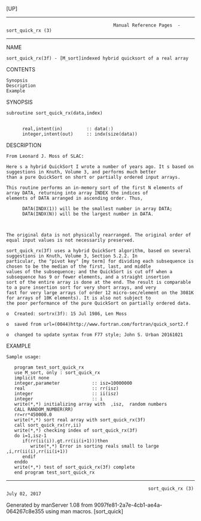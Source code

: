[UP]

-----------------------------------------------------------------------------------------------------------------------------------
                                            Manual Reference Pages  - sort_quick_rx (3)
-----------------------------------------------------------------------------------------------------------------------------------
                                                                 
NAME

    sort_quick_rx(3f) - [M_sort]indexed hybrid quicksort of a real array

CONTENTS

    Synopsis
    Description
    Example

SYNOPSIS

    subroutine sort_quick_rx(data,index)


          real,intent(in)         :: data(:)
          integer,intent(out)     :: indx(size(data))



DESCRIPTION

    From Leonard J. Moss of SLAC:

    Here s a hybrid QuickSort I wrote a number of years ago. It s based on suggestions in Knuth, Volume 3, and performs much better
    than a pure QuickSort on short or partially ordered input arrays.

    This routine performs an in-memory sort of the first N elements of array DATA, returning into array INDEX the indices of
    elements of DATA arranged in ascending order. Thus,

          DATA(INDX(1)) will be the smallest number in array DATA;
          DATA(INDX(N)) will be the largest number in DATA.



    The original data is not physically rearranged. The original order of equal input values is not necessarily preserved.

    sort_quick_rx(3f) uses a hybrid QuickSort algorithm, based on several suggestions in Knuth, Volume 3, Section 5.2.2. In
    particular, the "pivot key" [my term] for dividing each subsequence is chosen to be the median of the first, last, and middle
    values of the subsequence; and the QuickSort is cut off when a subsequence has 9 or fewer elements, and a straight insertion
    sort of the entire array is done at the end. The result is comparable to a pure insertion sort for very short arrays, and very
    fast for very large arrays (of order 12 micro-sec/element on the 3081K for arrays of 10K elements). It is also not subject to
    the poor performance of the pure QuickSort on partially ordered data.

    o  Created: sortrx(3f): 15 Jul 1986, Len Moss

    o  saved from url=(0044)http://www.fortran.com/fortran/quick_sort2.f

    o  changed to update syntax from F77 style; John S. Urban 20161021

EXAMPLE

    Sample usage:

       program test_sort_quick_rx
       use M_sort, only : sort_quick_rx
       implicit none
       integer,parameter            :: isz=10000000
       real                         :: rr(isz)
       integer                      :: ii(isz)
       integer                      :: i
       write(*,*) initializing array with  ,isz,  random numbers 
       CALL RANDOM_NUMBER(RR)
       rr=rr*450000.0
       write(*,*) sort real array with sort_quick_rx(3f) 
       call sort_quick_rx(rr,ii)
       write(*,*) checking index of sort_quick_rx(3f) 
       do i=1,isz-1
          if(rr(ii(i)).gt.rr(ii(i+1)))then
             write(*,*) Error in sorting reals small to large  ,i,rr(ii(i),rr(ii(i+1))
          endif
       enddo
       write(*,*) test of sort_quick_rx(3f) complete 
       end program test_sort_quick_rx



-----------------------------------------------------------------------------------------------------------------------------------

                                                         sort_quick_rx (3)                                            July 02, 2017

Generated by manServer 1.08 from 9097fe81-2a7e-4cb1-ae4a-064267c8e355 using man macros.
                                                           [sort_quick]
